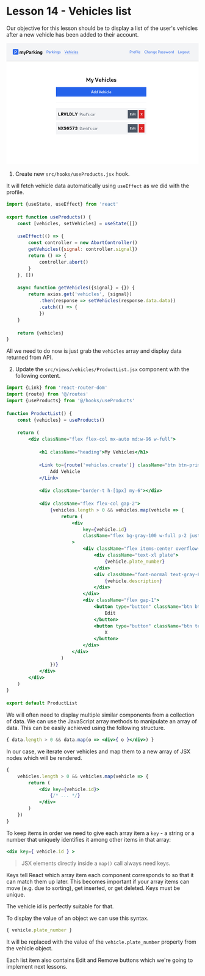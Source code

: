 # Lesson 14 - Vehicles list

Our objective for this lesson should be to display a list of the user's vehicles after a new vehicle has been added to
their account.

![Vehicles list](assets/vehicles-list.png)

1. Create new `src/hooks/useProducts.jsx` hook.

It will fetch vehicle data automatically using `useEffect` as we did with the profile.

```jsx
import {useState, useEffect} from 'react'

export function useProducts() {
    const [vehicles, setVehicles] = useState([])

    useEffect(() => {
        const controller = new AbortController()
        getVehicles({signal: controller.signal})
        return () => {
            controller.abort()
        }
    }, [])

    async function getVehicles({signal} = {}) {
        return axios.get('vehicles', {signal})
            .then(response => setVehicles(response.data.data))
            .catch(() => {
            })
    }

    return {vehicles}
}
```

All we need to do now is just grab the `vehicles` array and display data returned from API.

2. Update the `src/views/vehicles/ProductList.jsx` component with the following content.

```jsx
import {Link} from 'react-router-dom'
import {route} from '@/routes'
import {useProducts} from '@/hooks/useProducts'

function ProductList() {
    const {vehicles} = useProducts()

    return (
        <div className="flex flex-col mx-auto md:w-96 w-full">

            <h1 className="heading">My Vehicles</h1>

            <Link to={route('vehicles.create')} className="btn btn-primary">
                Add Vehicle
            </Link>

            <div className="border-t h-[1px] my-6"></div>

            <div className="flex flex-col gap-2">
                {vehicles.length > 0 && vehicles.map(vehicle => {
                    return (
                        <div
                            key={vehicle.id}
                            className="flex bg-gray-100 w-full p-2 justify-between"
                        >
                            <div className="flex items-center overflow-hidden w-full">
                                <div className="text-xl plate">
                                    {vehicle.plate_number}
                                </div>
                                <div className="font-normal text-gray-600 pl-2 grow truncate">
                                    {vehicle.description}
                                </div>
                            </div>
                            <div className="flex gap-1">
                                <button type="button" className="btn btn-secondary text-sm">
                                    Edit
                                </button>
                                <button type="button" className="btn text-white bg-red-600 hover:bg-red-500 text-sm">
                                    X
                                </button>
                            </div>
                        </div>
                    )
                })}
            </div>
        </div>
    )
}

export default ProductList
```

We will often need to display multiple similar components from a collection of data. We can use the JavaScript array
methods to manipulate an array of data. This can be easily achieved using the following structure.

```jsx
{ data.length > 0 && data.map(o => <div>{ o }</div>) }
```

In our case, we iterate over vehicles and map them to a new array of JSX nodes which will be rendered.

```jsx
{
    vehicles.length > 0 && vehicles.map(vehicle => {
        return (
            <div key={vehicle.id}>
                {/* ... */}
            </div>
        )
    })
}
```

To keep items in order we need to give each array item a `key` - a string or a number that uniquely identifies it among
other items in that array:

```jsx
<div key={ vehicle.id } >
```

> JSX elements directly inside a `map()` call always need keys.

Keys tell React which array item each component corresponds to so that it can match them up later. This becomes
important if your array items can move (e.g. due to sorting), get inserted, or get deleted. Keys must be unique.

The vehicle id is perfectly suitable for that.

To display the value of an object we can use this syntax.

```jsx
{ vehicle.plate_number }
```

It will be replaced with the value of the `vehicle.plate_number` property from the vehicle object.

Each list item also contains Edit and Remove buttons which we're going to implement next lessons.
